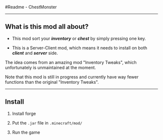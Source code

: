 
#Readme - ChestMonster

---

## What is this mod all about?

* This mod sort your ***inventory*** or ***chest*** by simply pressing one key.

* This is a Server-Client mod, which means it needs to install on both ***client*** and ***server*** side.

The idea comes from an amazing mod "Inventory Tweaks", which unfortunately is unmaintained at the moment.

Note that this mod is still in progress and currently have way fewer functions than the original "Inventory Tweaks".

---

## Install

1. Install forge

2. Put the ```.jar``` file in ```.minecraft/mod/```

3. Run the game